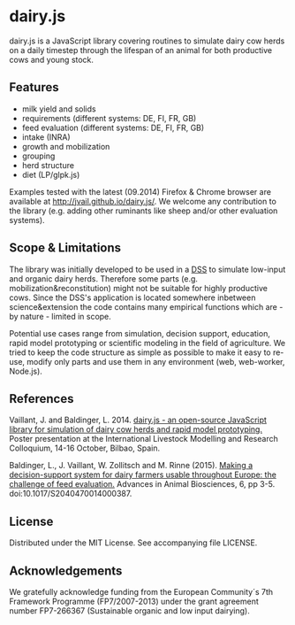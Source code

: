 # dairy.js

dairy.js is a JavaScript library covering routines to simulate dairy cow herds on a daily timestep through the lifespan of an animal for both productive cows and young stock.

## Features

  * milk yield and solids
  * requirements (different systems: DE, FI, FR, GB)
  * feed evaluation (different systems: DE, FI, FR, GB)
  * intake (INRA)
  * growth and mobilization
  * grouping
  * herd structure
  * diet (LP/glpk.js)
  
Examples tested with the latest (09.2014) Firefox & Chrome browser are available at http://jvail.github.io/dairy.js/. We welcome any contribution to the library (e.g. adding other ruminants like sheep and/or other evaluation systems).

## Scope & Limitations

The library was initially developed to be used in a [DSS](https://github.com/zalf-lse/solid-dss) to simulate low-input and organic dairy herds. Therefore some parts (e.g. mobilization&reconstitution) might not be suitable for highly productive cows. Since the DSS's application is located somewhere inbetween science&extension the code contains many empirical functions which are - by nature - limited in scope.  

Potential use cases range from simulation, decision support, education, rapid model prototyping or scientific modeling in the field of agriculture. We tried to keep the code structure as simple as possible to make it easy to re-use, modify only parts and use them in any environment (web, web-worker, Node.js).

## References

Vaillant, J. and Baldinger, L. 2014.
[dairy.js - an open-source JavaScript library for simulation of dairy cow herds and rapid model prototyping.](https://github.com/jvail/dairy.js/raw/master/doc/Vaillant_Poster_LiveM_Bilbao.pdf)
Poster presentation at the International Livestock Modelling and Research Colloquium, 14-16 October, Bilbao, Spain.
 
Baldinger, L.,  J. Vaillant, W. Zollitsch and M. Rinne (2015).
[Making a decision-support system for dairy farmers usable throughout Europe: the challenge of feed evaluation.](https://github.com/jvail/dairy.js/raw/master/doc/Baldinger_2015.pdf)
Advances in Animal Biosciences, 6, pp 3-5. doi:10.1017/S2040470014000387. 

## License

Distributed under the MIT License. See accompanying file LICENSE.

## Acknowledgements

We gratefully acknowledge funding from the European Community´s 7th Framework Programme (FP7/2007-2013) under the grant 
agreement number FP7-266367 (Sustainable organic and low input dairying).
